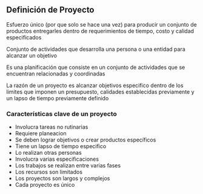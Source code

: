 ## Definición de Proyecto

Esfuerzo único (por que solo se hace una vez) para producir un conjunto de productos entregarles dentro de requerimientos de tiempo, costo y calidad especificados

Conjunto de actividades que desarrolla una persona o una entidad para alcanzar un objetivo

Es una planificación que consiste en un conjunto de actividades que se encuentran relacionadas y coordinadas

La razón de un proyecto es alcanzar objetivos especifico dentro de los limites que imponen un presupuesto, calidades establecidas previamente y un lapso de tiempo previamente definido

### Características clave de un proyecto

- Involucra tareas no rutinarias
- Requiere planeacion
- Se deben lograr objetivos o crear productos específicos
- Tiene un lapso de tiempo especifico
- Lo realizan otras personas
- Involucra varias especificaciones
- Los trabajos se realizan entre varias fases
- Los recursos son limitados
- Los proyectos son largos y complejos
- Cada proyecto es único